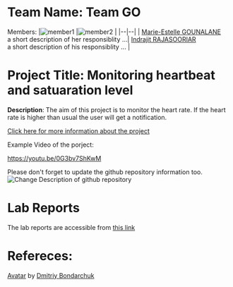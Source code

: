 # Team Name: Team GO
Members: 
|![member1](assets/member1.webp?raw=true) |![member2](assets/member2.webp?raw=true)  |
|--|--|
|  [Marie-Estelle GOUNALANE](https://github.com/username) <br> a short description of her responsiblity ...| [Indrajit RAJASOORIAR](https://github.com/username) <br> a short description of his responsiblity ... |



# Project Title: Monitoring heartbeat and satuaration level
 **Description**: The aim of this project is to monitor the heart rate. If the heart rate is higher than usual the user will get a notification.
 
[Click here for more information about the project](project) 

Example Video of the porject:

https://youtu.be/0G3bv7ShKwM

Please don't forget to update the github repository information too. 
![Change Description of github repository](assets/change_description.png?raw=true)

# Lab Reports

The lab reports are accessible from [this link](lab)

# Refereces:
[Avatar](https://iconscout.com/icons/avatar) by [Dmitriy Bondarchuk](https://iconscout.com/contributors/dmitriy-bondarchuk)
